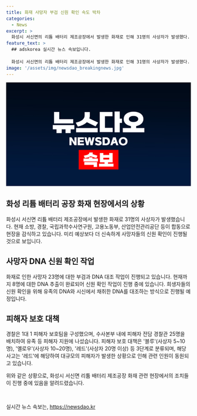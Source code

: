 ```yaml
---
title: 화재 사망자 부검 신원 확인 속도 박차
categories:
  - News
excerpt: >
  화성시 서신면의 리튬 배터리 제조공장에서 발생한 화재로 인해 31명의 사상자가 발생했다. 현재까지 내국인 3명을 포함한 23명의 희생자의 신원이 확인되지 않았다. 경찰은 DNA를 통해 유족의 DNA와 시신에서 채취한 DNA를 대조하여 확인할 계획이며, 이를 위해 8명의 DNA 추출이 이미 이루어졌다. 또한, 희생자 보호를 위해 특별한 팀이 구성되었고, 화재의 원인을 규명하기 위한 수사가 진행 중이다. 
feature_text: >
  ## adskorea 실시간 뉴스 속보입니다.

  화성시 서신면의 리튬 배터리 제조공장에서 발생한 화재로 인해 31명의 사상자가 발생했다. 현재까지 내국인 3명을 포함한 23명의 희생자의 신원이 확인되지 않았다. 경찰은 DNA를 통해 유족의 DNA와 시신에서 채취한 DNA를 대조하여 확인할 계획이며, 이를 위해 8명의 DNA 추출이 이미 이루어졌다. 또한, 희생자 보호를 위해 특별한 팀이 구성되었고, 화재의 원인을 규명하기 위한 수사가 진행 중이다. 
image: '/assets/img/newsdao_breakingnews.jpg'
---
```


<p><img src="/assets/img/newsdao_breakingnews.jpg" alt="adskorea 속보" /></p>

<h2 data-ke-size="size26">화성 리튬 배터리 공장 화재 현장에서의 상황</h2>

<p data-ke-size="size16">화성시 서신면 리튬 배터리 제조공장에서 발생한 화재로 31명의 사상자가 발생했습니다. 현재 소방, 경찰, 국립과학수사연구원, 고용노동부, 산업안전관리공단 등이 합동으로 현장을 감식하고 있습니다. 미리 예상보다 더 신속하게 사망자들의 신원 확인이 진행될 것으로 보입니다.</p>

<h2 data-ke-size="size26">사망자 DNA 신원 확인 작업</h2>

<p data-ke-size="size16">화재로 인한 사망자 23명에 대한 부검과 DNA 대조 작업이 진행되고 있습니다. 현재까지 8명에 대한 DNA 추출이 완료되어 신원 확인 작업이 진행 중에 있습니다. 희생자들의 신원 확인을 위해 유족의 DNA와 시신에서 채취한 DNA를 대조하는 방식으로 진행될 예정입니다.</p>

<h2 data-ke-size="size26">피해자 보호 대책</h2>

<p data-ke-size="size16">경찰은 1대 1 피해자 보호팀을 구성했으며, 수사본부 내에 피해자 전담 경찰관 25명을 배치하여 유족 등 피해자 지원에 나섰습니다. 피해자 보호 대책은 '블루'(사상자 5~10명), '옐로우'(사상자 10~20명), '레드'(사상자 20명 이상) 등 3단계로 분류되며, 해당 사고는 '레드'에 해당하여 대규모의 피해자가 발생한 상황으로 인해 관련 인원이 동원되고 있습니다.</p>

<p>위와 같은 상황으로, 화성시 서신면 리튬 배터리 제조공장 화재 관련 현장에서의 조치들이 진행 중에 있음을 알려드렸습니다. </p>

<p data-ke-size="size16">&nbsp;</p>
실시간 뉴스 속보는, <a href="https://newsdao.kr" rel="dofollow">https://newsdao.kr</a>


